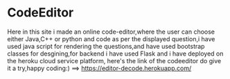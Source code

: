 # CodeEditor

Here in this site i made an online code-editor,where the user can choose  either Java,C++ or python and code as per the displayed question,i have used java script 
for rendering the questions,and have used bootstrap classes for desgining,for backend i have used Flask and i have deployed on the heroku cloud service platform,
here's the link of the codeeditor do give it a try,happy coding:) ==> https://editor-decode.herokuapp.com/
